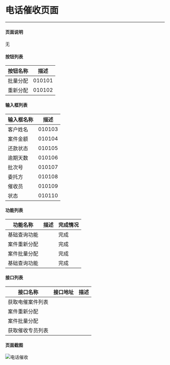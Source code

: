 电话催收页面
===

---

#### 页面说明

无

#### 按钮列表

按钮名称|描述
---|---
批量分配|010101
重新分配|010102

#### 输入框列表

输入框名称|描述
---|---
客户姓名|010103
案件金额|010104
还款状态|010105
逾期天数|010106
批次号|010107
委托方|010108
催收员|010109
状态|010110


#### 功能列表

功能名称|描述|完成情况
---|---|---
基础查询功能||完成
案件重新分配||完成
案件批量分配||完成
基础查询功能||完成

#### 接口列表

接口名称|接口地址|描述
---|---|---
获取电催案件列表||
案件重新分配||
案件批量分配||
获取催收专员列表||

#### 页面截图

![电话催收](/images/BUSINESS/电催模块/电催案件.png)
